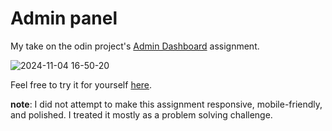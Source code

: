 # Admin panel

My take on the odin project's [Admin Dashboard](https://www.theodinproject.com/lessons/node-path-intermediate-html-and-css-admin-dashboard) assignment.

![2024-11-04 16-50-20](https://github.com/user-attachments/assets/89d55863-1b36-4e44-9be8-960e3e088cec)

Feel free to try it for yourself [here](https://mohammad-amin-khajeh.github.io/admin-panel/).

**note**: I did not attempt to make this assignment responsive, mobile-friendly, and polished. I treated it mostly as a problem solving challenge.
